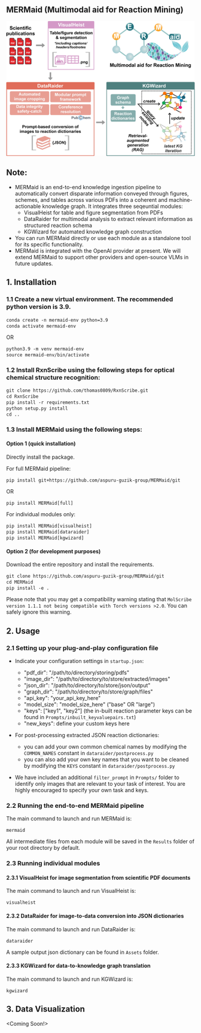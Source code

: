 ## MERMaid (Multimodal aid for Reaction Mining)

<img src="./Assets/MERMaid-overview.jpg" alt="Overview" width="600">

## Note: 
* MERMaid is an end-to-end knowledge ingestion pipeline to automatically convert disparate information conveyed through figures, schemes, and tables across various PDFs into a coherent and machine-actionable knowledge graph. It integrates three seqeuntial modules: 
    * VisualHeist for table and figure segmentation from PDFs 
    * DataRaider for multimodal analysis to extract relevant information as structured reaction schema
    * KGWizard for automated knowledge graph construction
* You can run MERMaid directly or use each module as a standalone tool for its specific functionality.
* MERMaid is integrated with the OpenAI provider at present. We will extend MERMaid to support other providers and open-source VLMs in future updates. 

## 1. Installation 


### 1.1 Create a new virtual environment. The recommended python version is 3.9.

```
conda create -n mermaid-env python=3.9
conda activate mermaid-env
```
OR 
```
python3.9 -m venv mermaid-env
source mermaid-env/bin/activate
```

### 1.2 Install RxnScribe using the following steps for optical chemical structure recognition:
```
git clone https://github.com/thomas0809/RxnScribe.git
cd RxnScribe
pip install -r requirements.txt
python setup.py install
cd ..
```
### 1.3 Install MERMaid using the following steps: 

#### Option 1 (quick installation) 
Directly install the package. 

For full MERMaid pipeline: 
```
pip install git+https://github.com/aspuru-guzik-group/MERMaid/git
```
OR 
```
pip install MERMaid[full]
```

For individual modules only: 
```
pip install MERMaid[visualheist]
pip install MERMaid[dataraider]
pip install MERMaid[kgwizard]
```
#### Option 2 (for development purposes)
Download the entire repository and install the requirements.
```
git clone https://github.com/aspuru-guzik-group/MERMaid/git
cd MERMaid
pip install -e .
```
Please note that you may get a compatibility warning stating that `MolScribe version 1.1.1 not being compatible with Torch versions >2.0`. You can safely ignore this warning.

## 2. Usage 
### 2.1 Setting up your plug-and-play configuration file 
* Indicate your configuration settings in `startup.json`: 
    * "pdf_dir": "/path/to/directory/storing/pdfs"
    * "image_dir": "/path/to/directory/to/store/extracted/images"
    * "json_dir": "/path/to/directory/to/store/json/output"
    * "graph_dir": "/path/to/directory/to/store/graph/files"
    * "api_key": "your_api_key_here"
    * "model_size": "model_size_here" ("base" OR "large")
    * "keys": ["key1", "key2"] (the in-built reaction parameter keys can be found in `Prompts/inbuilt_keyvaluepairs.txt`) 
    * "new_keys": define your custom keys here 

* For post-processing extracted JSON reaction dictionaries: 
    * you can add your own common chemical names by modifying the `COMMON_NAMES` constant in `dataraider/postprocess.py`
    * you can also add your own key names that you want to be cleaned by modifying the `KEYS` constant in `dataraider/postprocess.py`

* We have included an additional `filter_prompt` in `Prompts/` folder to identify only images that are relevant to your task of interest. You are highly encouraged to specify your own task and keys. 

### 2.2 Running the end-to-end MERMaid pipeline 
The main command to launch and run MERMaid is: 
```
mermaid
```
All intermediate files from each module will be saved in the `Results` folder of your root directory by default.

### 2.3 Running individual modules 
#### 2.3.1 VisualHeist for image segmentation from scientific PDF documents 
The main command to launch and run VisualHeist is: 
```
visualheist
```

#### 2.3.2 DataRaider for image-to-data conversion into JSON dictionaries 
The main command to launch and run DataRaider is: 
```
dataraider
```
A sample output json dictionary can be found in `Assets` folder. 

#### 2.3.3 KGWizard for data-to-knowledge graph translation 
The main command to launch and run KGWizard is: 
```
kgwizard
```

## 3. Data Visualization 
<Coming Soon!>
